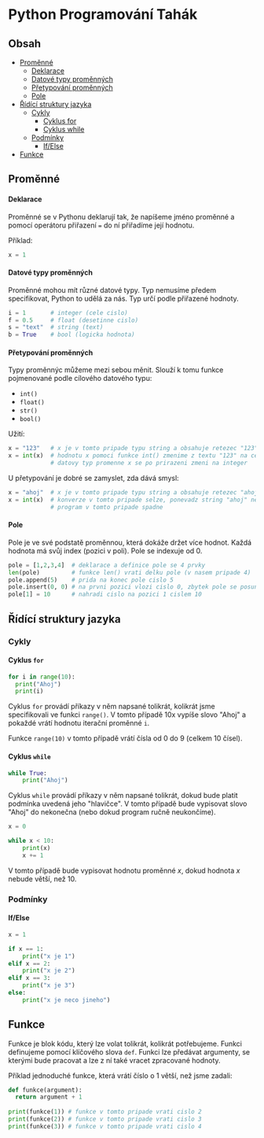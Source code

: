 # Python Programování Tahák

## Obsah


- [Proměnné](#proměnné)
  - [Deklarace](#deklarace)
  - [Datové typy proměnných](#datové-typy-proměnných)
  - [Přetypování proměnných](#přetypování-proměnných)
  - [Pole](#pole)
- [Řídící struktury jazyka](#řídící-struktury-jazyka)
  - [Cykly](#cykly)
    - [Cyklus for](#cyklus-for)
    - [Cyklus while](#cyklus-while)
  - [Podmínky](#podmínky)
    - [If/Else](#ifelse)  
- [Funkce](#funkce)

## Proměnné

#### Deklarace

Proměnné se v Pythonu deklarují tak, že napíšeme jméno proměnné a pomocí operátoru přiřazení ```=``` do ní přiřadíme její hodnotu.

Příklad:

```python
x = 1
```

#### Datové typy proměnných

Proměnné mohou mít různé datové typy. Typ nemusíme předem specifikovat, Python to udělá za nás. Typ určí podle přiřazené hodnoty.

```python
i = 1       # integer (cele cislo)
f = 0.5     # float (desetinne cislo)
s = "text"  # string (text)
b = True    # bool (logicka hodnota)
```

#### Přetypování proměnných

Typy proměnnýc můžeme mezi sebou měnit. Slouží k tomu funkce pojmenované podle cílového datového typu:

- ```int()```
- ```float()```
- ```str()```
- ```bool()```

Užití:

```python
x = "123"   # x je v tomto pripade typu string a obsahuje retezec "123"
x = int(x)  # hodnotu x pomoci funkce int() zmenime z textu "123" na cele cislo 123
            # datovy typ promenne x se po prirazeni zmeni na integer
```

U přetypování je dobré se zamyslet, zda dává smysl:

```python
x = "ahoj"  # x je v tomto pripade typu string a obsahuje retezec "ahoj"
x = int(x)  # konverze v tomto pripade selze, ponevadz string "ahoj" nelze smysluplne prevest na cele cislo
            # program v tomto pripade spadne
```

#### Pole

Pole je ve své podstatě proměnnou, která dokáže držet více hodnot. Každá hodnota má svůj index (pozici v poli). Pole se indexuje od 0.

```python
pole = [1,2,3,4]  # deklarace a definice pole se 4 prvky
len(pole)         # funkce len() vrati delku pole (v nasem pripade 4)
pole.append(5)    # prida na konec pole cislo 5
pole.insert(0, 0) # na prvni pozici vlozi cislo 0, zbytek pole se posune o index dal
pole[1] = 10      # nahradi cislo na pozici 1 cislem 10
```

## Řídící struktury jazyka

### Cykly

#### Cyklus ```for```

```python
for i in range(10):
  print("Ahoj")
  print(i)
```

Cyklus ```for``` provádí příkazy v něm napsané tolikrát, kolikrát jsme specifikovali ve funkci ```range()```. V tomto případě 10x vypíše slovo "Ahoj" a pokaždé vrátí hodnotu iterační proměnné ```i```. 

Funkce ```range(10)``` v tomto případě vrátí čísla od 0 do 9 (celkem 10 čísel).

#### Cyklus ```while```

```python
while True:
    print("Ahoj")
```

Cyklus ```while``` provádí příkazy v něm napsané tolikrát, dokud bude platit podmínka uvedená jeho "hlavičce". V tomto případě bude vypisovat slovo "Ahoj" do nekonečna (nebo dokud program ručně neukončíme). 

```python
x = 0

while x < 10:
    print(x)
    x += 1
```

V tomto případě bude vypisovat hodnotu proměnné *x*, dokud hodnota *x* nebude větší, než 10. 

### Podmínky

#### If/Else

```python
x = 1

if x == 1:
    print("x je 1")
elif x == 2:
    print("x je 2")
elif x == 3:
    print("x je 3")    
else:
    print("x je neco jineho")
```

## Funkce

Funkce je blok kódu, který lze volat tolikrát, kolikrát potřebujeme. Funkci definujeme pomocí klíčového slova ```def```. Funkci lze předávat argumenty, se kterými bude pracovat a lze z ní také vracet zpracované hodnoty.

Příklad jednoduché funkce, která vrátí číslo o 1 větší, než jsme zadali:

```python
def funkce(argument):
  return argument + 1
  
print(funkce(1)) # funkce v tomto pripade vrati cislo 2
print(funkce(2)) # funkce v tomto pripade vrati cislo 3
print(funkce(3)) # funkce v tomto pripade vrati cislo 4
```
